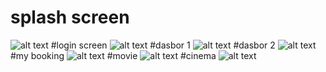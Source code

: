 # splash screen
![alt text](https://github.com/RararCantik/ss-ukl/blob/main/splash%20screen.png?raw=true)
#login screen
![alt text](https://github.com/RararCantik/ss-ukl/blob/main/login%20screen.png)
#dasbor 1
![alt text](https://github.com/RararCantik/ss-ukl/blob/main/dashboard%201.png)
#dasbor 2
![alt text](https://github.com/RararCantik/ss-ukl/blob/main/dasbor2.png)
#my booking
![alt text](https://github.com/RararCantik/ss-ukl/blob/main/mybooking.png)
#movie
![alt text](https://github.com/RararCantik/ss-ukl/blob/main/movie1.png)
#cinema
![alt text](https://github.com/RararCantik/ss-ukl/blob/main/cinema1.png)
